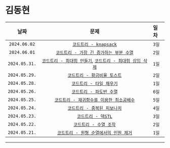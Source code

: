 # 김동현

| 날짜 | 문제 | 일차 |
|:---:|:---:|:---|
| `2024.06.02` | [`코드트리 - knapsack`](https://www.codetree.ai/missions/6/problems/knapsack-mcq?&utm_source=clipboard&utm_medium=text) | `3일` |
| `2024.06.01` | [`코드트리 - 가장 긴 증가하는 부분 수열`](https://www.codetree.ai/missions/6/problems/dp-lis-1?&utm_source=clipboard&utm_medium=text) | `2일` |
| `2024.05.31.` | [`코드트리 - 최대힙 만들기`](https://www.codetree.ai/missions/6/problems/max-heap/introduction), [`코드트리 - 최대힙 삽입 삭제`](https://www.codetree.ai/missions/6/problems/heap-methods/introduction) | `1일` |
| `2024.05.29.` | [`코드트리 - 황금비율 토스트`](https://www.codetree.ai/missions/6/problems/golden-toast?&utm_source=clipboard&utm_medium=text) | `2일` |
| `2024.05.28.` | [`코드트리 - 타일 채우기`](https://www.codetree.ai/missions/6/problems/dp-modeling-tile1/introduction) | `1일` |
| `2024.05.26.` | [`코드트리 - 파도반 수열`](https://www.codetree.ai/missions/6/problems/dp-padovan?&utm_source=clipboard&utm_medium=text) | `6일` |
| `2024.05.25.` | [`코드트리 - 재귀함수를 이용한 최소공배수`](https://www.codetree.ai/missions/5/problems/least-common-multiple-using-recursive-function?&utm_source=clipboard&utm_medium=text) | `5일` |
| `2024.05.24.` | [`코드트리 - 중복된 피보나치`](https://www.codetree.ai/missions/6/problems/dp-fibbo/introduction) | `4일` |
| `2024.05.23.` | [`코드트리 - 덱STL`](https://www.codetree.ai/missions/6/problems/process-numeric-commands-3?&utm_source=clipboard&utm_medium=text) | `3일` |
| `2024.05.22.` | [`코드트리 - 수열 조작`](https://www.codetree.ai/missions/6/problems/sequence-manipulation?&utm_source=clipboard&utm_medium=text) | `2일` |
| `2024.05.21.` | [`코드트리 - 원형 순열에서의 인원 제거`](https://www.codetree.ai/missions/6/problems/josephus-permutations?&utm_source=clipboard&utm_medium=text) | `1일` |

---
